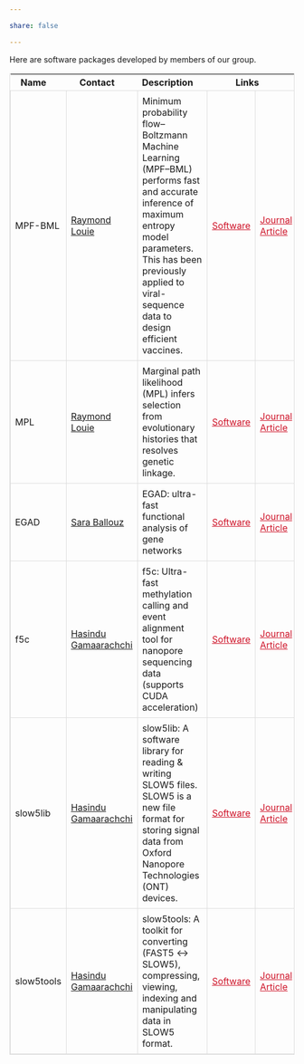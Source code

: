 ```yaml
---

share: false

---
```


Here are software packages developed by members of our group.

<head>
    <title>Sortable Table with Arrows</title>
    <style>
        .sortable th {
            cursor: pointer;
            position: relative;
            padding-right: 25px; /* Make space for the arrow */
        }
        .sortable .arrow {
            position: absolute;
            right: 5px;
            top: 50%;
            transform: translateY(-50%);
        }
        .asc::after {
            content: '▲';
        }
        .desc::after {
            content: '▼';
        }
        .table-responsive, .table-bordered {
            border: 1px solid #ddd;
            width: 100%;
            border-collapse: collapse;
        }
        .table-responsive td, .table-bordered td {
            border: 1px solid #ddd;
            padding: 8px;
        }
        .text-center {
            text-align: center;
        }
    </style>
</head>
<body>

<table class="table-responsive table-bordered sortable">
  <thead>
    <tr>
      <th class="text-center" onclick="sortTable(0)">Name <span class="arrow"></span></th>
      <th class="text-center" onclick="sortTable(1)">Contact <span class="arrow"></span></th>
      <th class="text-center" onclick="sortTable(2)">Description <span class="arrow"></span></th>
      <th colspan="2" class="text-center">Links</th>
    </tr>
  </thead>
  <tbody>
    <tr>
      <td>MPF-BML</td>
      <td><a href="mailto:r.louie@unsw.edu.au">Raymond Louie</a></td>
      <td>Minimum probability flow–Boltzmann Machine Learning (MPF–BML) performs fast and accurate inference of maximum entropy model parameters. This has been previously applied to viral-sequence data to design efficient vaccines.</td>
      <td><a href="https://github.com/raymondlouie/MPF-BML" style="color:#ce1126">Software</a></td>
      <td><a href="https://academic.oup.com/bioinformatics/article/36/7/2278/5680343?login=false" style="color:#ce1126;">Journal Article</a></td>
    </tr>
    <tr>
      <td>MPL</td>
      <td><a href="mailto:r.louie@unsw.edu.au">Raymond Louie</a></td>
      <td>Marginal path likelihood (MPL) infers selection from evolutionary histories that resolves genetic linkage.</td>
      <td><a href="https://github.com/raymondlouie/WF-MPL" style="color:#ce1126">Software</a></td>
      <td><a href="https://www.nature.com/articles/s41587-020-0737-3" style="color:#ce1126;">Journal Article</a></td>
    </tr>
    <tr>
      <td>EGAD</td>
      <td><a href="mailto:">Sara Ballouz</a></td>
      <td>EGAD: ultra-fast functional analysis of gene networks</td>
      <td><a href="https://bioconductor.org/packages/release/bioc/html/EGAD.html" style="color:#ce1126">Software</a></td>
      <td><a href="https://academic.oup.com/bioinformatics/article/33/4/612/2664343" style="color:#ce1126;">Journal Article</a></td>
    </tr>
    <tr>
      <td>f5c</td>
      <td><a href="mailto:">Hasindu Gamaarachchi</a></td>
      <td>f5c: Ultra-fast methylation calling and event alignment tool for nanopore sequencing data (supports CUDA acceleration)</td>
      <td><a href="https://github.com/hasindu2008/f5c" style="color:#ce1126">Software</a></td>
      <td><a href="https://bmcbioinformatics.biomedcentral.com/articles/10.1186/s12859-020-03697-x" style="color:#ce1126;">Journal Article</a></td>
    </tr>
    <tr>
      <td>slow5lib</td>
      <td><a href="mailto:">Hasindu Gamaarachchi</a></td>
      <td>slow5lib: A software library for reading & writing SLOW5 files. SLOW5 is a new file format for storing signal data from Oxford Nanopore Technologies (ONT) devices. </td>
      <td><a href="https://github.com/hasindu2008/slow5lib" style="color:#ce1126">Software</a></td>
      <td><a href="https://www.nature.com/articles/s41587-021-01147-4" style="color:#ce1126;">Journal Article</a></td>
    </tr>
    <tr>
      <td>slow5tools</td>
      <td><a href="mailto:">Hasindu Gamaarachchi</a></td>
      <td>slow5tools: A toolkit for converting (FAST5 <-> SLOW5), compressing, viewing, indexing and manipulating data in SLOW5 format.</td>
      <td><a href="https://github.com/hasindu2008/slow5tools" style="color:#ce1126">Software</a></td>
      <td><a href="https://genomebiology.biomedcentral.com/articles/10.1186/s13059-023-02910-3" style="color:#ce1126;">Journal Article</a></td>
    </tr>	    
  </tbody>
</table>

<script>
function sortTable(column) {
    var table, rows, switching, i, x, y, shouldSwitch, dir = "asc", switchcount = 0;
    table = document.querySelector(".sortable");
    switching = true;
    while (switching) {
        switching = false;
        rows = table.getElementsByTagName("TR");
        for (i = 1; i < (rows.length - 1); i++) {
            shouldSwitch = false;
            x = rows[i].getElementsByTagName("TD")[column];
            y = rows[i + 1].getElementsByTagName("TD")[column];
            if (dir == "asc") {
                if (x.innerHTML.toLowerCase() > y.innerHTML.toLowerCase()) {
                    shouldSwitch = true;
                    break;
                }
            } else if (dir == "desc") {
                if (x.innerHTML.toLowerCase() < y.innerHTML.toLowerCase()) {
                    shouldSwitch = true;
                    break;
                }
            }
        }
        if (shouldSwitch) {
            rows[i].parentNode.insertBefore(rows[i + 1], rows[i]);
            switching = true;
            switchcount++;
        } else {
            if (switchcount == 0 && dir == "asc") {
                dir = "desc";
                switching = true;
            }
        }
    }
    // Update arrows
    var allHeaders = table.querySelectorAll("th");
    allHeaders.forEach(function(header) {
        header.querySelectorAll(".arrow").forEach(function(arrow) {
            arrow.className = "arrow"; // Reset
        });
    });
    var currentArrow = allHeaders[column].querySelector(".arrow");
    if (dir === "asc") {
        currentArrow.classList.add("asc");
    } else {
        currentArrow.classList.add("desc");
    }
}
</script>

</body>

